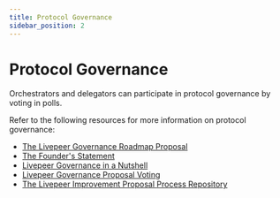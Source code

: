 ```yaml
---
title: Protocol Governance
sidebar_position: 2
---
```


# Protocol Governance

Orchestrators and delegators can participate in protocol governance by voting in
polls.

Refer to the following resources for more information on protocol governance:

- [The Livepeer Governance Roadmap Proposal](https://medium.com/livepeer-blog/livepeer-governance-roadmap-proposal-69a6e9e33f80)
- [The Founder's Statement](https://medium.com/livepeer-blog/the-livepeer-governance-founders-statement-d4f3a85f787b)
- [Livepeer Governance in a Nutshell](https://figment.network/resources/livepeer-governance-in-a-nutshell/)
- [Livepeer Governance Proposal Voting](https://figment.network/resources/livepeer-governance-proposal-voting/)
- [The Livepeer Improvement Proposal Process Repository](https://github.com/livepeer/LIPs)

